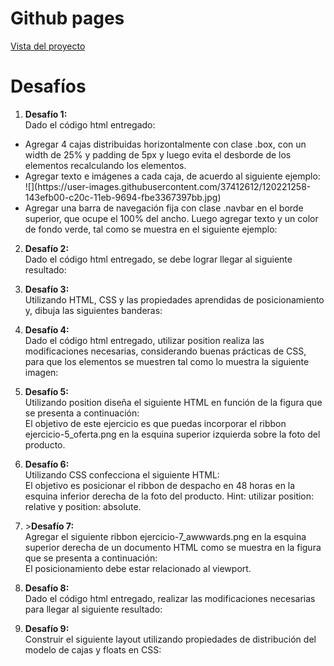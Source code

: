 <!DOCTYPE html>
<html>

<head>
  <meta charset="utf-8">
  <meta name="viewport" content="width=device-width, initial-scale=1.0">
  <title>Welcome file</title>
  <link rel="stylesheet" href="https://stackedit.io/style.css" />
</head>

<body class="stackedit">
  <div class="stackedit__html"><h1 id="github-pages">Github pages</h1>
<p><a href="https://josefamendezpruebaunodl.ga/Unidad_2/2_2_Bloques/DesafioModeloCajas_Josefa-Mendez-Gomez/">Vista del proyecto</a></p>
<h1 id="desafíos">Desafíos</h1>
<ol>
  <li><b>Desafío 1:</b><br>
Dado el código html entregado:</li>
</ol>
<ul>
<li>Agregar 4 cajas distribuidas horizontalmente con clase .box, con un width de 25% y padding de 5px y luego evita el desborde de los elementos recalculando los elementos.</li>
<li>Agregar texto e imágenes a cada caja, de acuerdo al siguiente ejemplo:</li>
![](https://user-images.githubusercontent.com/37412612/120221258-143efb00-c20c-11eb-9694-fbe3367397bb.jpg)

<li>Agregar una barra de navegación fija con clase .navbar en el borde superior, que ocupe el 100% del ancho. Luego agregar texto y un color de fondo verde, tal como se muestra en el siguiente ejemplo:</li>
</ul>
<ol start="2">
<li>
<p><b>Desafío 2:</b><br>
Dado el código html entregado, se debe lograr llegar al siguiente resultado:</p>
</li>
<li>
<p><b>Desafío 3:</b><br>
Utilizando HTML, CSS y las propiedades aprendidas de posicionamiento y, dibuja las siguientes banderas:</p>
</li>
<li>
<p><b>Desafío 4:</b><br>
Dado el código html entregado, utilizar position realiza las modificaciones necesarias, considerando buenas prácticas de CSS, para que los elementos se muestren tal como lo muestra la siguiente imagen:</p>
</li>
<li>
<p><b>Desafío 5:</b><br>
Utilizando position diseña el siguiente HTML en función de la figura que se presenta a continuación:<br>
El objetivo de este ejercicio es que puedas incorporar el ribbon ejercicio-5_oferta.png en la esquina superior izquierda sobre la foto del producto.</p>
</li>
<li>
<p><b>Desafío 6:</b><br>
Utilizando CSS confecciona el siguiente HTML:<br>
El objetivo es posicionar el ribbon de despacho en 48 horas en la esquina inferior derecha de la foto del producto. Hint: utilizar position: relative y position: absolute.</p>
</li>
<li>
<p>><b>Desafío 7:</b><br>
Agregar el siguiente ribbon ejercicio-7_awwwards.png en la esquina superior derecha de un documento HTML como se muestra en la figura que se presenta a continuación:<br>
El posicionamiento debe estar relacionado al viewport.</p>
</li>
<li>
<p><b>Desafío 8:</b><br>
Dado el código html entregado, realizar las modificaciones necesarias para llegar al siguiente resultado:</p>
</li>
<li>
<p><b>Desafío 9:</b><br>
Construir el siguiente layout utilizando propiedades de distribución del modelo de cajas y floats en CSS:</p>
</li>
</ol>
</div>
</body>

</html>

